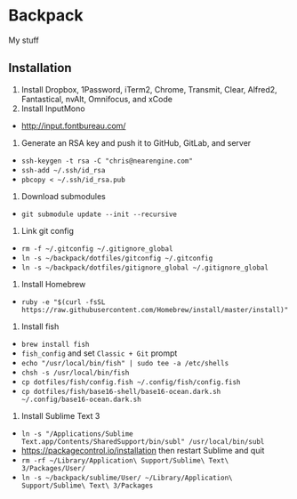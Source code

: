 # Backpack

My stuff

## Installation

1. Install Dropbox, 1Password, iTerm2, Chrome, Transmit, Clear, Alfred2, Fantastical, nvAlt, Omnifocus, and xCode
1. Install InputMono
  * http://input.fontbureau.com/
1. Generate an RSA key and push it to GitHub, GitLab, and server
  * `ssh-keygen -t rsa -C "chris@nearengine.com"`
  * `ssh-add ~/.ssh/id_rsa`
  * `pbcopy < ~/.ssh/id_rsa.pub`
1. Download submodules
  * `git submodule update --init --recursive`
1. Link git config
  * `rm -f ~/.gitconfig ~/.gitignore_global`
  * `ln -s ~/backpack/dotfiles/gitconfig ~/.gitconfig`
  * `ln -s ~/backpack/dotfiles/gitignore_global ~/.gitignore_global`
1. Install Homebrew
  * `ruby -e "$(curl -fsSL https://raw.githubusercontent.com/Homebrew/install/master/install)"`
1. Install fish
  * `brew install fish`
  * `fish_config` and set `Classic + Git` prompt
  * `echo "/usr/local/bin/fish" | sudo tee -a /etc/shells`
  * `chsh -s /usr/local/bin/fish`
  * `cp dotfiles/fish/config.fish ~/.config/fish/config.fish`
  * `cp dotfiles/fish/base16-shell/base16-ocean.dark.sh ~/.config/base16-ocean.dark.sh`
1. Install Sublime Text 3
  * `ln -s "/Applications/Sublime Text.app/Contents/SharedSupport/bin/subl" /usr/local/bin/subl`
  * https://packagecontrol.io/installation then restart Sublime and quit
  * `rm -rf ~/Library/Application\ Support/Sublime\ Text\ 3/Packages/User/`
  * `ln -s ~/backpack/sublime/User/ ~/Library/Application\ Support/Sublime\ Text\ 3/Packages`
